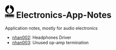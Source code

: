# <img src="img/nhfull_tiny.png" alt="noizHARDWARE logo" width="30"/>    Electronics-App-Notes

Application notes, mostly for audio electronics

* [nhan002](__nhan002_headphonesdriver/nhan002.md): Headphones Driver
* [nhan003](nhan003_opamptermination/nhan003.md): Unused op-amp termination